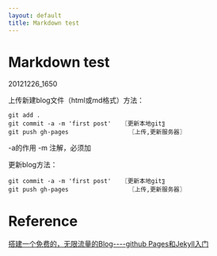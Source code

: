```yaml
---
layout: default
title: Markdown test
---
```


# Markdown test
20121226_1650

上传新建blog文件（html或md格式）方法：
	
	git add . 
	git commit -a -m 'first post'   〖更新本地git〗
	git push gh-pages                 〖上传,更新服务器〗 
 
-a的作用
-m 注解，必须加

更新blog方法：
	
	git commit -a -m 'first post'   〖更新本地git〗
	git push gh-pages                 〖上传,更新服务器〗   
 

 


# Reference
[搭建一个免费的，无限流量的Blog----github Pages和Jekyll入门](http://www.ruanyifeng.com/blog/2012/08/blogging_with_jekyll.html)

